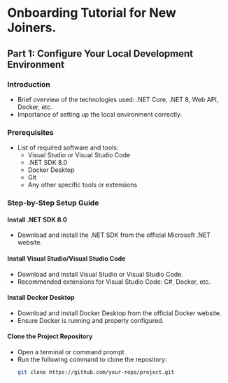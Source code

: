 # Onboarding Tutorial for New Joiners.

## Part 1: Configure Your Local Development Environment

### Introduction
- Brief overview of the technologies used: .NET Core, .NET 8, Web API, Docker, etc.
- Importance of setting up the local environment correctly.

### Prerequisites
- List of required software and tools:
  - Visual Studio or Visual Studio Code
  - .NET SDK 8.0
  - Docker Desktop
  - Git
  - Any other specific tools or extensions

### Step-by-Step Setup Guide

#### Install .NET SDK 8.0
- Download and install the .NET SDK from the official Microsoft .NET website.

#### Install Visual Studio/Visual Studio Code
- Download and install Visual Studio or Visual Studio Code.
- Recommended extensions for Visual Studio Code: C#, Docker, etc.

#### Install Docker Desktop
- Download and install Docker Desktop from the official Docker website.
- Ensure Docker is running and properly configured.

#### Clone the Project Repository
- Open a terminal or command prompt.
- Run the following command to clone the repository:
  ```bash
  git clone https://github.com/your-repo/project.git

